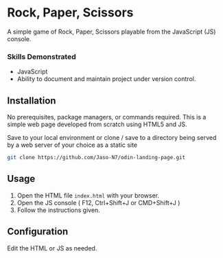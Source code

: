 # Rock, Paper, Scissors

A simple game of Rock, Paper, Scissors playable from the JavaScript (JS) console.

### Skills Demonstrated

- JavaScript
- Ability to document and maintain project under version control.

## Installation

No prerequisites, package managers, or commands required. This is a simple
web page developed from scratch using HTML5 and JS.

Save to your local environment or clone / save to a directory being served by a web server of your choice as a static site

```bash
git clone https://github.com/Jaso-N7/odin-landing-page.git
```

## Usage

1. Open the HTML file `index.html` with your browser.
2. Open the JS console ( F12, Ctrl+Shift+J or CMD+Shift+J )
3. Follow the instructions given.

## Configuration

Edit the HTML or JS as needed.